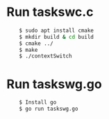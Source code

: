 # Run taskswc.c

```bash
    $ sudo apt install cmake
    $ mkdir build & cd build
    $ cmake ../
    $ make 
    $ ./contextSwitch
```


# Run taskswg.go

```bash
    $ Install go
    $ go run taskswg.go

```
